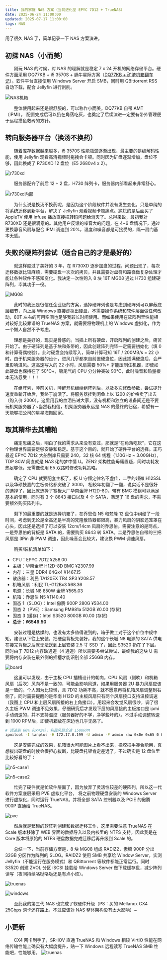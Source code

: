 ```yaml
---
title: 我的家庭 NAS 方案（当前进化至 EPYC 7D12 + TrueNAS）
date: 2025-06-24 11:00:00
updated: 2025-07-17 11:00:00
tags: NAS
---
```


用了很久 NAS 了，简单记录一下 NAS 方案演进。
<!-- more -->
## 初探 NAS（小而美）

&emsp;&emsp;刚玩 NAS 的时候，对 NAS 的理解就是稳定 7 x 24 开机的网络存储平台。硬件方面采用 DQ77KB + i5 3570S + 蜗牛星际方案（[DQ77KB + 矿渣机箱翻车记](https://www.iloft.xyz/archives/dq77kb-nas.html)）。软件平台直接使用 Windows Server 开启 SMB，同时用 QBittorrent RSS 自动下载，配合 Jellyfin 进行刮削。

![NAS机箱](/images/NAS-Case.jpg)

&emsp;&emsp;整体使用起来还是很舒服的，可以称作小而美。DQ77KB 自带 AMT（IPMI）， 配置完成后可以扔在角落吃灰，也奠定了后续演进一定要有带外管理便于远程摸鱼救砖的方针。

## 转向服务器平台（换汤不换药）

&emsp;&emsp;随着库存数据越来越多，i5 3570S 性能瓶颈逐渐出现，最主要的是编解码性能，使用 Jellyfin 观看高清视频时拖拽会卡顿。同时因为矿盘逐渐增加，盘位不够，因此换成了 R730XD 12 盘位（E5 2680v4 x 2）。

![r730xd](/images/r730xd.jpg)

&emsp;&emsp;服务器配齐了前后 12 + 2 盘，H730 阵列卡，服务器内部看起来非常舒心。

![r730xd内部](/images/r730xd_1.jpg)

&emsp;&emsp;为什么说是换汤不换药呢，是因为这个阶段软件并没有发生变化，只是单纯的将系统迁移到新平台，解决了 Jellyfin 观看视频卡顿痛点。尴尬的是后面买了 AppleTV 使用 infuse 播放直接把转码问题给消灭了。总得来说，最初我对 R730XD 还是很满意的。其他用户反馈的噪音大的问题，在 4~6 盘情况下，通过更换静音风扇与配合 IPMI 调速到 20%，温度和噪音都是可接受的，隔一扇门基本无感。

## 失败的硬阵列尝试（适合自己的才是最好的）

&emsp;&emsp;就这样度过了美好的 3 年，在 R730XD 逐步加盘的过程，问题出现了，每次迁移数据比较麻烦，需要硬盘一次次的拷贝，并且需要对盘符和路径做复杂处理才能让各种软件不感知变化。我决定一次性购入 8 块 16T MG08 通过 H730 组建硬阵列，毕其功于一役。

![MG08](/images/8mg08.jpg)

&emsp;&emsp;此时的我还是很信任企业级的方案，选择硬阵列也是考虑到硬阵列可以屏蔽底层细节，向上层 Windows 直接虚拟出硬盘，不需要操作系统和软件层面做任何改动，80T 左右的可用空间也足够我较长时间使用。而如果使用在软阵列里性能相对较好比较靠谱的 TrueNAS 方案，就需要将物理机上的 Windows 虚拟化，作为一个懒人自然不予考虑。

&emsp;&emsp;理想是美好的，现实是骨感的。当插上所有硬盘，开启阵列的创建之后，痛苦开始了。由于硬阵列是基于块和条带的，因此创建阵列完毕一定需要初始化（填 0 和计算奇偶校验）。此时硬盘会持续写入，简单计算可知 16T / 200MB/s = 22 小时。由于机架服务器的设计，进风几乎都来自前置硬盘位，因此插满硬盘后，会严重影响进风。这高速写入的 22 小时，风扇需要 50%+ 才能压制住机器，即使如此硬盘也保持在了 50℃+，吸尾气的 CPU 分分钟突破 90℃，此时噪音和热量根本无法忍受！！！

&emsp;&emsp;在组阵列，睡前关机，睡醒开机继续组阵列后，以及多次修改参数，尝试提升速度重新开始后，我终于崩溃了。将服务器挂到闲鱼上以 1200 的价格卖了出去（购入价 2000）。这里用我的血泪告诫大家，没有机柜和独立的设备间还是不要玩机架服务器了~当然我相信，机架服务器永远是 NAS 的最终的归宿，希望有一天能够把公司的星星海搬回家。

## 取其精华去其糟粕

&emsp;&emsp;痛定思痛之后，明白了我的需求从来没有变过，那就是“在角落吃灰”，它在这个物理世界需要足够安静和稳定。基于这个目的，就开始了硬件平台的选择。正巧最近 EPYC 7D12 大船到岸只需要 240，32 核 64 线程（1.10GHz ~ 3.00GHz），TDP 80W 简直就是 NAS 佬的梦中情 U。ZEN2 架构性能毋庸置疑，同时功耗发热足够低，无需像使用 E5 双路时修改功耗策略。

&emsp;&emsp;确定了 CPU 就要配套主板了，板 U 守恒定律名不虚传，二手的超微 H12SSL 以及华硕技嘉的主板价格都突破了 3000， 相较年初翻了一翻，说实话不是很好的选择了，因此就选择了寨板大厂华南金牌 H12D-8D，带有 BMC 模组可以满足基本的使用，同时有 3 个 8643 接口以及 4 个 SATA，满足了 16 盘的需求，不需要额外购买阵列卡。

&emsp;&emsp;剩下的最重要的就是选择机箱了，在乔思伯 N5 和梵隆 12 盘位中纠结了一段时间，考虑到无论是全高还是半高的梵隆散热器都限高，暴力风扇的阴影还笼罩在心头，因此还是选择了可以安装 12cm/14cm 风扇的乔思伯。需要注意的是两点，一是乔思伯的背板是 SATA 的，需要购买 8643 转 SATA。二是乔思伯自带的三把风扇是 3Pin 非 PWM 调速，因此噪音会比较大，建议换 PWM 调速风扇。

&emsp;&emsp;购买/装机清单如下：

- CPU：EPYC 7D12 ¥258.00
- 主板：华南金牌 H12D-8D BMC ¥2307.99
- 内存：三星 DDR4 64Gx4 ¥1467.15
- 散热器：利民 TA120EX TR4 SP3 ¥208.57
- 机箱风扇：利民 TL-G12Bx3 ¥68.36
- 电源：长城 N8 850W 金牌 ¥565.03
- 机箱：乔思伯 N5 ¥1140.40
- 固态 1（SLOG）：Intel 傲腾 900P 280G ¥534.00
- 固态 2（PVE）：Samsung PM981a 512GB ¥0.00 (存货)
- 固态 3 (缓存)：Intel S3520 800GB ¥0.00 (存货)
- **总计：¥6549.50**

&emsp;&emsp;安装过程是枯燥的，也没有太多值得说到的，箱子做工对于这个价位中规中矩，建议从下往上安装，把硬盘背板先装好，我的这个长城 N8 电源的 SATA 供电在接完背板之后就无法送到上层安装 2.5 寸 SSD 了，因此 S3520 扔在了下层。同时由于 7D12 内存缺通道（4 通道）所以需要多尝试尝试，最终我的这块 U 需要将内存安装在最外侧的插槽才能识别全部 256GB 内存。

![board](/images/board.jpg)

&emsp;&emsp;这里可以发现，由于主板 CPU 插槽设计的朝向，CPU 风扇（侧吹）和机箱风扇（后吹）风向不是一致的，可能会影响风道，如果用服务器 2U 暴力风扇应该是一致的。个人因为比较懒，且 7D12 功耗不高，就不愿意再将机箱风扇调整到右侧了。同时需要提醒的是华南 H12D 的主板风扇只有两个风扇接口支持温控调速（我图上 CPU 和上层风扇所接的右上角接口）。用起来会发觉风扇很吵，调了很久主板 PWM 调速不见效果，仔细研究后才发现下层的风扇接的主板接口是 ipmi 手动调速的，并不支持温控（服务器好的不学，净学些坏的）。不过手动调整转速到 1000 RPM后，即使机箱放在床边也几乎无感了。

```bash
# 调速到 66%（0x42%），利民风扇全速 1500RPM
ipmitool -I lanplus -H 172.17.0.199 -U admin -P admin raw 0x0e 0x65 0 0x42
```

&emsp;&emsp;这是安装完成的效果，机箱很大可能图片上看不出来，橡胶把手凑合能用，真想拔出硬盘的时候会很担心拔断，比硬盘托架肯定差远了，不过确实是 12 盘位里比较好看的了：

![n5-case1](/images/n5-case1.jpg)

![n5-case2](/images/n5-case2.jpg)

&emsp;&emsp;忙完了硬件就是忙软件层面了，因为放弃了灵活性较差的硬阵列，所以这一代软件方案底层采用 PVE 虚拟化平台， 将之前物理硬盘安装的 Windows Server 进行虚拟化，同时运行 TrueNAS。并将全部 SATA 控制器以及 PCIE 的傲腾 900P 直通给 TrueNAS。

![pve](/images/pve.png)

&emsp;&emsp;然后就是繁琐的软阵列创建和数据迁移工作，这里需要注意 TrueNAS 在 Scale 版本移除了 WEB 界面的数据导入以及内核里的 NTFS 支持，因此我是在 Core 版本将原始的 NTFS 硬盘数据完成迁移后再升级到 Scale 的。

&emsp;&emsp;总结一下，当前存储方案是，8 块 MG08 组成 RADIZ2，傲腾 900P 分出 32GB 分区作为阵列的 SLOG。RAIDZ2 使用 SMB 共享给 Window Server，实测 Jellyfin（不能运行在服务模式）和 QBittorrent 等软件都能正常运行。同时 S3520 创建 ZVOL 分区 iSCSI 挂载给 Windows Server 做下载缓存盘，减少阵列读写（夜间持续咯哒咯哒还是有点小烦）。

![truenas](/images/truenas.png)

![windows](/images/windows.png)

&emsp;&emsp;至此我的第三代 NAS 也完成了软硬件升级（PS：买的 Mellanox CX4 25Gbps 网卡还在路上，不过应该对 NAS 整体架构没有太大影响）~ 

## 小更新

&emsp;&emsp;CX4 网卡到手了，SR-IOV 直通 TrueNAS 和 Windows 相较 VirtIO 性能在网络传输性能上确实有大幅度提升，贴一下 Windows 远程读写 TrueNAS SMB 性能吧，性能够用。
![truenas](/images/cdm-nas-smb.png)
